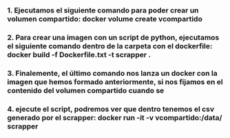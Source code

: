  ### 1. Ejecutamos el siguiente comando para poder crear un volumen compartido: docker volume create vcompartido
 ### 2. Para crear una imagen con un script de python, ejecutamos el siguiente comando dentro de la carpeta con el dockerfile: docker build -f Dockerfile.txt -t scrapper .
 ### 3. Finalemente, el último comando nos lanza un docker con la imagen que hemos formado anteriormente, si nos fijamos en el contenido del volumen compartido cuando se
 ### 4. ejecute el script, podremos ver que dentro tenemos el csv generado por el scrapper:  docker run -it -v vcompartido:/data/ scrapper
